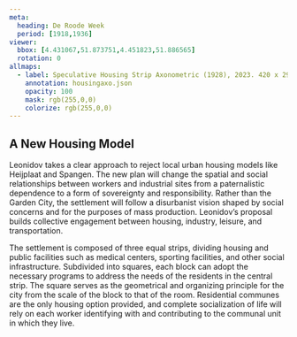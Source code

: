 ```yaml
---
meta:
  heading: De Roode Week
  period: [1918,1936]
viewer:
  bbox: [4.431067,51.873751,4.451823,51.886565]
  rotation: 0
allmaps:
  - label: Speculative Housing Strip Axonometric (1928), 2023. 420 x 297 mm, scale 1:3,000. The Berlage. Based on Contemporary Architecture (CA), 1930. No.3. p6-7. Moscow Central Universal Scientific Library.
    annotation: housingaxo.json
    opacity: 100
    mask: rgb(255,0,0)
    colorize: rgb(255,0,0)
---
```


## A New Housing Model

Leonidov takes a clear approach to reject local urban housing models like Heijplaat and Spangen. The new plan will change the spatial and social relationships between workers and industrial sites from a paternalistic dependence to a form of sovereignty and responsibility. Rather than the Garden City, the settlement will follow a disurbanist vision shaped by social concerns and for the purposes of mass production. Leonidov’s proposal builds collective engagement between housing, industry, leisure, and transportation.

The settlement is composed of three equal strips, dividing housing and public facilities such as medical centers, sporting facilities, and other social infrastructure. Subdivided into squares, each block can adopt the necessary programs to address the needs of the residents in the central strip. The square serves as the geometrical and organizing principle for the city from the scale of the block to that of the room. Residential communes are the only housing option provided, and complete socialization of life will rely on each worker identifying with and contributing to the communal unit in which they live. 
